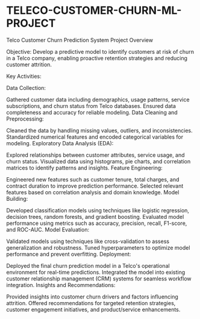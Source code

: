# TELECO-CUSTOMER-CHURN-ML-PROJECT

Telco Customer Churn Prediction System Project Overview

Objective:
Develop a predictive model to identify customers at risk of churn in a Telco company, enabling proactive retention strategies and reducing customer attrition.

Key Activities:

Data Collection:

Gathered customer data including demographics, usage patterns, service subscriptions, and churn status from Telco databases.
Ensured data completeness and accuracy for reliable modeling.
Data Cleaning and Preprocessing:

Cleaned the data by handling missing values, outliers, and inconsistencies.
Standardized numerical features and encoded categorical variables for modeling.
Exploratory Data Analysis (EDA):

Explored relationships between customer attributes, service usage, and churn status.
Visualized data using histograms, pie charts, and correlation matrices to identify patterns and insights.
Feature Engineering:

Engineered new features such as customer tenure, total charges, and contract duration to improve prediction performance.
Selected relevant features based on correlation analysis and domain knowledge.
Model Building:

Developed classification models using techniques like logistic regression, decision trees, random forests, and gradient boosting.
Evaluated model performance using metrics such as accuracy, precision, recall, F1-score, and ROC-AUC.
Model Evaluation:

Validated models using techniques like cross-validation to assess generalization and robustness.
Tuned hyperparameters to optimize model performance and prevent overfitting.
Deployment:

Deployed the final churn prediction model in a Telco's operational environment for real-time predictions.
Integrated the model into existing customer relationship management (CRM) systems for seamless workflow integration.
Insights and Recommendations:

Provided insights into customer churn drivers and factors influencing attrition.
Offered recommendations for targeted retention strategies, customer engagement initiatives, and product/service enhancements.
